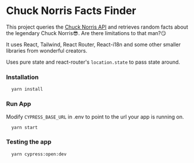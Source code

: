 # Chuck Norris Facts Finder

This project queries the [Chuck Norris API](https://chucknorris.io) and retrieves random facts about the legendary Chuck Norris😎. Are there limitations to that man?😏

It uses React, Tailwind, React Router, React-i18n and some other smaller libraries from wonderful creators.

Uses pure state and react-router's `location.state` to pass state around.

### Installation

```
  yarn install
```

### Run App

Modify `CYPRESS_BASE_URL` in .env to point to the url your app is running on.

```
  yarn start
```

### Testing the app

```
  yarn cypress:open:dev
```
